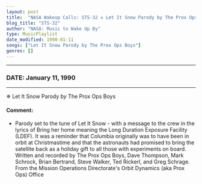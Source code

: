 ```yaml
---
layout: post
title:  "NASA Wakeup Calls: STS-32 ✵ Let It Snow Parody by The Prox Ops Boys ⊹ January 11, 1990"
blog_title: "STS-32"
author: "NASA: Music to Wake Up By"
type: MusicPlaylist
date_modified: 1990-01-11
songs: ["Let It Snow Parody by The Prox Ops Boys"]
genres: []
---
```


----
### DATE: January 11, 1990
----
✵ Let It Snow Parody *by* The Prox Ops Boys  

#### Comment:
* Parody set to the tune of Let It Snow - with a message to the crew in the lyrics of Bring her home meaning the Long Duration Exposure Facility (LDEF). It was a reminder that Columbia originally was to have been in orbit at Christmastime and that the astronauts had promised to bring the satellite back as a holiday gift to all those with experiments on board. Written and recorded by The Prox Ops Boys, Dave Thompson, Mark Schrock, Brian Bertrand, Steve Walker, Ted Rickerl, and Greg Schrage. From the Mission Operations Directorate's Orbit Dynamics (aka Prox Ops) Office



<br/>
<center>
	<a target="_blank"
	   href="https://twitter.com/intent/tweet?hashtags=Space,NASA,Playlist,NASAWakeupCalls,SpaceProgram&text=🚀 {{ page.author}}, {{ page.title }}. {{ site.url }}{{ page.url }}&via=nasawakeupcalls"><i class="fab fa-twitter" title="Tweet this page" alt="Tweet this page" style="font-size: 1.3em;"></i></a>
	&nbsp; 	<i class="fas fa-user-astronaut" style="font-size: 1.5em;"></i> &nbsp;
    <a id="custom_amazon_link"
       type="amzn" search="#"
       category="popular music">
    <i class="fab fa-amazon" style="font-size: 1.3em;"></i></a>
</center>

<!-- Randomly resolve an individual entry from a song array -->
<script src="/assets/javascript/seedrandom.min.js"></script>
<script>
  var wake_me_up = ["Let It Snow Parody by The Prox Ops Boys"];
  var prng = new Math.seedrandom();
  function randomSong() {
    song = wake_me_up[Math.floor(Math.random() * wake_me_up.length)];
    var amazon_link = document.getElementById("custom_amazon_link");
    amazon_link.setAttribute("search", song);
  }
  window.onload = randomSong();
</script>
